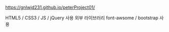 https://gnlwjd231.github.io/peterProject01/

HTML5 / CSS3 / JS / jQuery 사용
외부 라이브러리 font-awsome / bootstrap 사용
